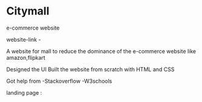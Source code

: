# Citymall
 e-commerce website

 website-link - 

 A website for mall to reduce the dominance of the e-commerce website like amazon,flipkart

 Designed the UI 
 Built the website from scratch with HTML and CSS

 Got help from 
 -Stackoverflow
 -W3schools

 landing page :

 


